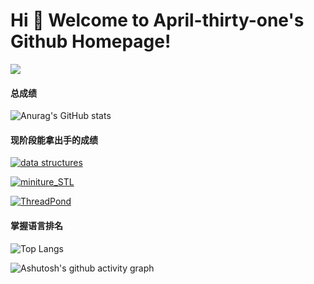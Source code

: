 # Hi 🎉 Welcome to April-thirty-one's Github Homepage!

<img src="https://readme-typing-svg.herokuapp.com/?lines=Welcome,%20visitor!;Hello%20Github%20World!&font=Roboto" />



#### 总成绩
![Anurag's GitHub stats](https://github-readme-stats.vercel.app/api?username=April-thirty-one&show_icons=true&theme=radical)

#### 现阶段能拿出手的成绩
[![data structures](https://github-readme-stats.vercel.app/api/pin/?username=April-thirty-one&repo=data_structures&show_owner=true&show_icons=true)](https://github.com/April-thirty-one/data_structures)

[![miniture_STL](https://github-readme-stats.vercel.app/api/pin/?username=April-thirty-one&repo=miniture_STL&show_owner=true&show_icons=true)](https://github.com/April-thirty-one/miniture_STL)

[![ThreadPond](https://github-readme-stats.vercel.app/api/pin/?username=April-thirty-one&show_icons=true&repo=ThreadPond&show_owner=true)](https://github.com/April-thirty-one/ThreadPond)

#### 掌握语言排名
![Top Langs](https://github-readme-stats.vercel.app/api/top-langs/?username=April-thirty-one)


![Ashutosh's github activity graph](https://github-readme-activity-graph.cyclic.app/graph?username=April-thirty-one&theme=tokyo-night)


